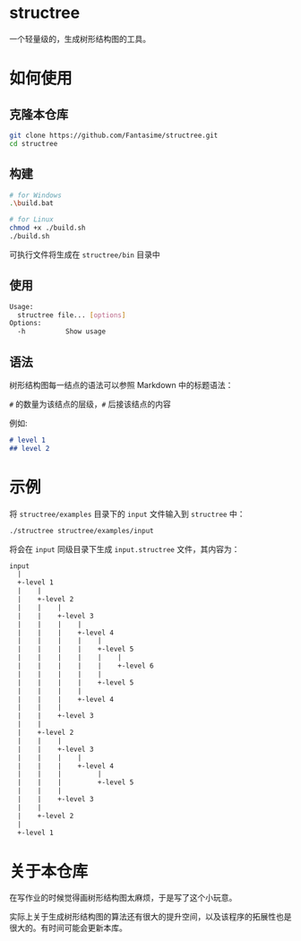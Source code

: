 # structree

一个轻量级的，生成树形结构图的工具。

# 如何使用

## 克隆本仓库

```bash
git clone https://github.com/Fantasime/structree.git
cd structree
```

## 构建

```bash
# for Windows
.\build.bat

# for Linux
chmod +x ./build.sh
./build.sh
```

可执行文件将生成在 `structree/bin` 目录中

## 使用

```bash
Usage:
  structree file... [options]
Options:
  -h          Show usage
```

## 语法

树形结构图每一结点的语法可以参照 Markdown 中的标题语法：

`#` 的数量为该结点的层级，`#` 后接该结点的内容

例如:

```markdown
# level 1
## level 2
```

# 示例

将 `structree/examples` 目录下的 `input` 文件输入到 `structree` 中：

```bash
./structree structree/examples/input
```

将会在 `input` 同级目录下生成 `input.structree` 文件，其内容为：

```txt
input
  |
  +-level 1
  |    |
  |    +-level 2
  |    |    |
  |    |    +-level 3
  |    |    |    |
  |    |    |    +-level 4
  |    |    |    |    |
  |    |    |    |    +-level 5
  |    |    |    |    |    |
  |    |    |    |    |    +-level 6
  |    |    |    |    |
  |    |    |    |    +-level 5
  |    |    |    |
  |    |    |    +-level 4
  |    |    |
  |    |    +-level 3
  |    |
  |    +-level 2
  |    |    |
  |    |    +-level 3
  |    |    |    |
  |    |    |    +-level 4
  |    |    |         |
  |    |    |         +-level 5
  |    |    |
  |    |    +-level 3
  |    |
  |    +-level 2
  |
  +-level 1
```

# 关于本仓库

在写作业的时候觉得画树形结构图太麻烦，于是写了这个小玩意。

实际上关于生成树形结构图的算法还有很大的提升空间，以及该程序的拓展性也是很大的。有时间可能会更新本库。















